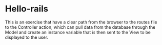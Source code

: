 # Hello-rails
This is an exercise that have a clear path from the browser to the routes file to the Controller action, which can pull data from the database through the Model and create an instance variable that is then sent to the View to be displayed to the user.
